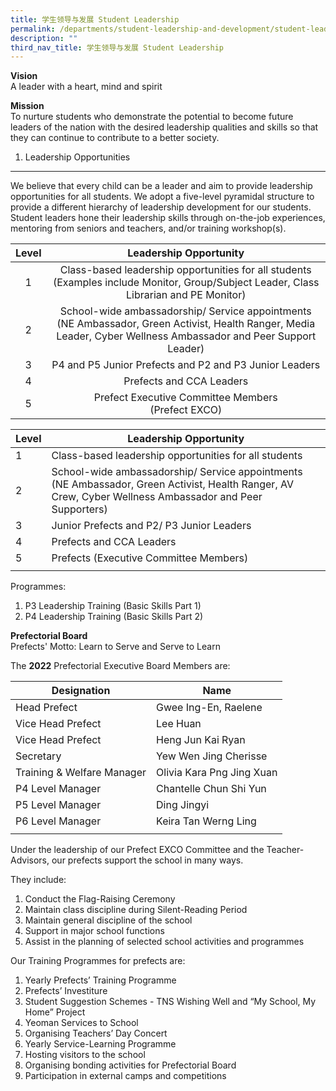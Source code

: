 ```yaml
---
title: 学生领导与发展 Student Leadership
permalink: /departments/student-leadership-and-development/student-leadership/
description: ""
third_nav_title: 学生领导与发展 Student Leadership
---
```

**Vision** <br>
A leader with a heart, mind and spirit

**Mission** <br>
To nurture students who demonstrate the potential to become future leaders of the nation with the desired leadership qualities and skills so that they can continue to contribute to a better society.

1) Leadership Opportunities
---------------------------

We believe that every child can be a leader and aim to provide leadership opportunities for all students. We adopt a five-level pyramidal structure to provide a different hierarchy of leadership development for our students. Student leaders hone their leadership skills through on-the-job experiences, mentoring from seniors and teachers, and/or training workshop(s).

| Level |                                                                        Leadership Opportunity                                                                       |
|:-----:|:-------------------------------------------------------------------------------------------------------------------------------------------------------------------:|
|   1   |              Class-based leadership opportunities for all students<br>(Examples include Monitor, Group/Subject Leader, Class Librarian and PE Monitor)              |
|   2   | School-wide ambassadorship/ Service appointments<br>(NE Ambassador, Green Activist, Health Ranger, Media Leader, Cyber Wellness Ambassador and Peer Support Leader) |
|   3   |                                                        P4 and P5 Junior Prefects and P2 and P3 Junior Leaders                                                       |
|   4   |                                                                       Prefects and CCA Leaders                                                                      |
|   5   |                                                        Prefect Executive Committee Members<br>(Prefect EXCO)                                                        |

| Level | Leadership Opportunity |
|---|---|
| 1 | Class-based leadership opportunities for all students |
| 2 | School-wide ambassadorship/ Service appointments (NE Ambassador, Green Activist, Health Ranger, AV Crew, Cyber Wellness Ambassador and Peer Supporters) |
| 3 | Junior Prefects and P2/ P3 Junior Leaders |
| 4 | Prefects and CCA Leaders |
| 5 | Prefects (Executive Committee Members) |
| | |

Programmes:
1. P3 Leadership Training (Basic Skills Part 1)
2. P4 Leadership Training (Basic Skills Part 2)

**Prefectorial Board** <br>
Prefects' Motto: Learn to Serve and Serve to Learn

The **2022** Prefectorial Executive Board Members are:

| Designation | Name |
|---|---|
| Head Prefect | Gwee Ing-En, Raelene |
| Vice Head Prefect | Lee Huan |
| Vice Head Prefect | Heng Jun Kai Ryan |
| Secretary  | Yew Wen Jing Cherisse |
| Training & Welfare Manager | Olivia Kara Png Jing Xuan |
| P4 Level Manager | Chantelle Chun Shi Yun |
| P5 Level Manager | Ding Jingyi |
| P6 Level Manager | Keira Tan Werng Ling |
| | |

Under the leadership of our Prefect EXCO Committee and the Teacher-Advisors, our prefects support the school in many ways.

They include:
1. Conduct the Flag-Raising Ceremony
2. Maintain class discipline during Silent-Reading Period
3. Maintain general discipline of the school
4. Support in major school functions
5. Assist in the planning of selected school activities and programmes

Our Training Programmes for prefects are:
1. Yearly Prefects’ Training Programme
2. Prefects’ Investiture
3. Student Suggestion Schemes - TNS Wishing Well and “My School, My Home” Project
4. Yeoman Services to School
5. Organising Teachers’ Day Concert
6. Yearly Service-Learning Programme
7. Hosting visitors to the school
8. Organising bonding activities for Prefectorial Board
9. Participation in external camps and competitions